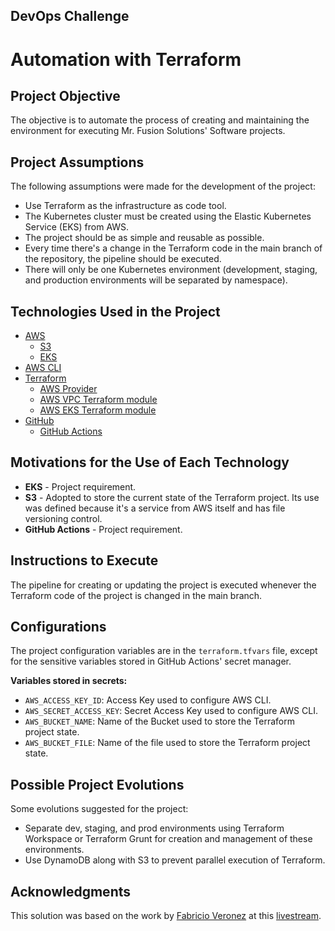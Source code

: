 ## DevOps Challenge

# Automation with Terraform

## Project Objective

The objective is to automate the process of creating and maintaining the environment for executing Mr. Fusion Solutions' Software projects.

## Project Assumptions

The following assumptions were made for the development of the project:

- Use Terraform as the infrastructure as code tool.
- The Kubernetes cluster must be created using the Elastic Kubernetes Service (EKS) from AWS.
- The project should be as simple and reusable as possible.
- Every time there's a change in the Terraform code in the main branch of the repository, the pipeline should be executed.
- There will only be one Kubernetes environment (development, staging, and production environments will be separated by namespace).

## Technologies Used in the Project

- [AWS](https://aws.amazon.com)
   - [S3](https://aws.amazon.com/s3)
   - [EKS](https://aws.amazon.com/eks)
- [AWS CLI](https://aws.amazon.com/cli/)
- [Terraform](https://www.terraform.io)
    - [AWS Provider](https://registry.terraform.io/providers/hashicorp/aws)
    - [AWS VPC Terraform module](https://registry.terraform.io/modules/terraform-aws-modules/vpc/aws)
    - [AWS EKS Terraform module](https://registry.terraform.io/modules/terraform-aws-modules/eks/aws)
- [GitHub](https://github.com)
    - [GitHub Actions](https://github.com/features/actions)

## Motivations for the Use of Each Technology

- **EKS** - Project requirement.
- **S3** - Adopted to store the current state of the Terraform project. Its use was defined because it's a service from AWS itself and has file versioning control.
- **GitHub Actions** - Project requirement.

## Instructions to Execute

The pipeline for creating or updating the project is executed whenever the Terraform code of the project is changed in the main branch.

## Configurations

The project configuration variables are in the `terraform.tfvars` file, except for the sensitive variables stored in GitHub Actions' secret manager.

**Variables stored in secrets:**

- `AWS_ACCESS_KEY_ID`: Access Key used to configure AWS CLI.
- `AWS_SECRET_ACCESS_KEY`: Secret Access Key used to configure AWS CLI.
- `AWS_BUCKET_NAME`: Name of the Bucket used to store the Terraform project state.
- `AWS_BUCKET_FILE`: Name of the file used to store the Terraform project state.

## Possible Project Evolutions

Some evolutions suggested for the project:

- Separate dev, staging, and prod environments using Terraform Workspace or Terraform Grunt for creation and management of these environments.
- Use DynamoDB along with S3 to prevent parallel execution of Terraform.

## Acknowledgments

This solution was based on the work by [Fabricio Veronez](https://github.com/fabricioveronez) at this [livestream](https://www.youtube.com/watch?v=OhV-pXgeVq4).
